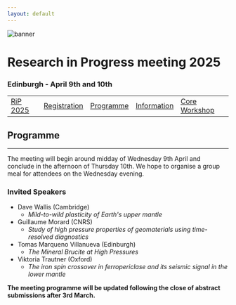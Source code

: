 ```yaml
---
layout: default
---
```


![banner](https://MinPhys.github.io/RiP_2025/assets/website_banner_RiP_25.png)
# Research in Progress meeting 2025
### Edinburgh - April 9th and 10th

|    |    |    |    |    |
|----|----|----|----|----|
| [RiP 2025](./RiP_2025.html) | [Registration](./RiP_2025-abstracts.html) | [Programme](./RiP_2025-programme.html) | [Information](./RiP_2025-planning.html) | [Core Workshop](./core_workshop.html) |

## Programme
* * *

The meeting will begin around midday of Wednesday 9th April and conclude in the afternoon of Thursday 10th.
We hope to organise a group meal for attendees on the Wednesday evening.

### Invited Speakers
- Dave Wallis (Cambridge)
  - _Mild-to-wild plasticity of Earth's upper mantle_
- Guillaume Morard (CNRS)
  - _Study of high pressure properties of geomaterials using time-resolved diagnostics_
- Tomas Marqueno Villanueva (Edinburgh)
  - _The Mineral Brucite at High Pressures_
- Viktoria Trautner (Oxford)
  - _The iron spin crossover in ferropericlase and its seismic signal in the lower mantle_

__The meeting programme will be updated following the close of abstract submissions after 3rd March.__
